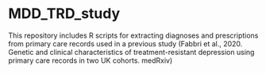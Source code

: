 # MDD_TRD_study
This repository includes R scripts for extracting diagnoses and prescriptions from primary care records used in a previous study (Fabbri et al., 2020. Genetic and clinical characteristics of treatment-resistant depression using primary care records in two UK cohorts. medRxiv)
